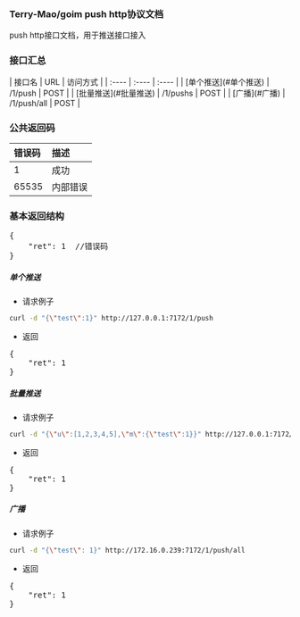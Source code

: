 <h3>Terry-Mao/goim push http协议文档</h3>
push http接口文档，用于推送接口接入

<h3>接口汇总</h3>
| 接口名 | URL | 访问方式 |
| :---- | :---- | :---- |
| [单个推送](#单个推送)  | /1/push       | POST |
| [批量推送](#批量推送) | /1/pushs      | POST |
| [广播](#广播) | /1/push/all   | POST |

<h3>公共返回码</h3>

| 错误码 | 描述 |
| :---- | :---- |
| 1 | 成功 |
| 65535 | 内部错误 |

<h3>基本返回结构</h3>
<pre>
{
    "ret": 1  //错误码
}
</pre>


##### 单个推送
 * 请求例子

```sh
curl -d "{\"test\":1}" http://127.0.0.1:7172/1/push
```

 * 返回

<pre>
{
    "ret": 1
}
</pre>

##### 批量推送
 * 请求例子

```sh
curl -d "{\"u\":[1,2,3,4,5],\"m\":{\"test\":1}}" http://127.0.0.1:7172/1/pushs
```

 * 返回

<pre>
{
    "ret": 1
}
</pre>

##### 广播
 * 请求例子

```sh
curl -d "{\"test\": 1}" http://172.16.0.239:7172/1/push/all
```

 * 返回

<pre>
{
    "ret": 1
}
</pre>
